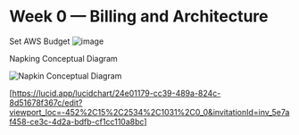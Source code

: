 # Week 0 — Billing and Architecture

Set AWS Budget 
![image](https://user-images.githubusercontent.com/95552995/222227197-057be8f7-1872-4c32-ba20-4ceb8cf6142f.png)


Napking Conceptual Diagram

![Napkin Conceptual Diagram](https://user-images.githubusercontent.com/95552995/221639629-7cfe257f-f380-45a5-8e94-6b8f225e0c4e.jpg)

[https://lucid.app/lucidchart/24e01179-cc39-489a-824c-8d51678f367c/edit?viewport_loc=-452%2C15%2C2534%2C1031%2C0_0&invitationId=inv_5e7af458-ce3c-4d2a-bdfb-cf1cc110a8bc]
